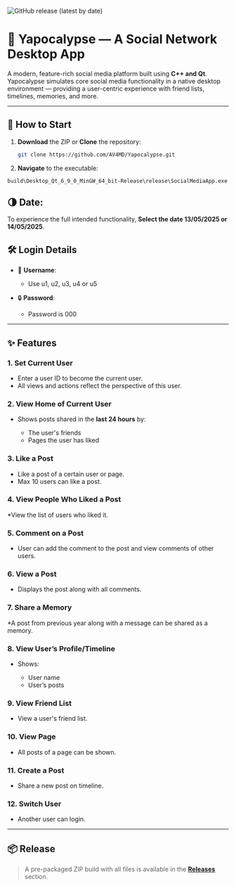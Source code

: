 ![GitHub release (latest by date)](https://img.shields.io/github/v/release/AVM4D/Yapocalypse)
# 📱 Yapocalypse — A Social Network Desktop App

A modern, feature-rich social media platform built using **C++ and Qt**. Yapocalypse simulates core social media functionality in a native desktop environment — providing a user-centric experience with friend lists, timelines, memories, and more.

---

## 🚀 How to Start

1. **Download** the ZIP or **Clone** the repository:

   ```bash
   git clone https://github.com/AV4MD/Yapocalypse.git
   
2. **Navigate** to the executable:

```
build\Desktop_Qt_6_9_0_MinGW_64_bit-Release\release\SocialMediaApp.exe

```
## 🌗 **Date:**
To experience the full intended functionality, **Select the date 13/05/2025 or 14/05/2025**.

## 🛠️ Login Details

* 🚀 **Username**:

  * Use u1, u2, u3, u4 or u5


* 🔒 **Password**:

  * Password is 000

---


## ✨ Features

### 1. Set Current User

* Enter a user ID to become the current user.
* All views and actions reflect the perspective of this user.

### 2. View Home of Current User

* Shows posts shared in the **last 24 hours** by:

  * The user's friends
  * Pages the user has liked

### 3. Like a Post

* Like a post of a certain user or page.
* Max 10 users can like a post.

### 4. View People Who Liked a Post

*View the list of users who liked it.

### 5. Comment on a Post

* User can add the comment to the post and view comments of other users.

### 6. View a Post

* Displays the post along with all comments.

### 7. Share a Memory

*A post from previous year along with a message can be shared as a memory.

### 8. View User’s Profile/Timeline

* Shows:

  * User name
  * User’s posts

### 9. View Friend List

* View a user's friend list.

### 10. View Page

* All posts of a page can be shown.

### 11. Create a Post
* Share a new post on timeline.

### 12. Switch User
* Another user can login.

---
## 📦 Release

> A pre-packaged ZIP build with all files is available in the **[Releases](https://github.com/AVM4D/Yapocalypse/releases)** section.
